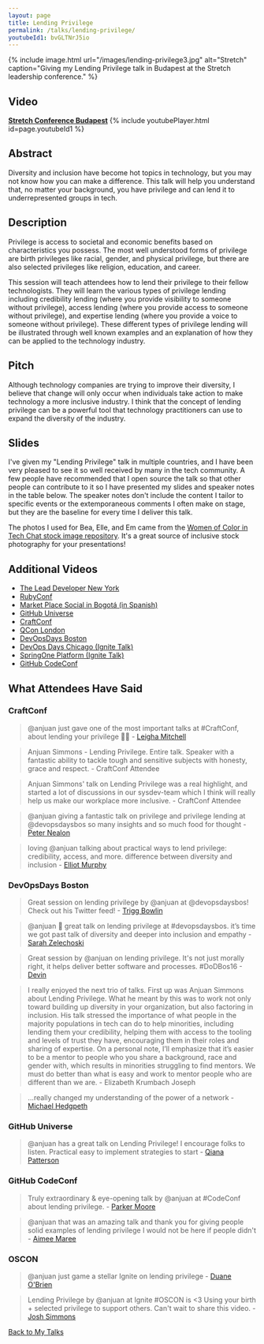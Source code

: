 ```yaml
---
layout: page
title: Lending Privilege
permalink: /talks/lending-privilege/
youtubeId1: bvGLTNrJ5io
---
```


{% include image.html url="/images/lending-privilege3.jpg" alt="Stretch" caption="Giving my Lending Privilege talk in Budapest at the Stretch leadership conference." %}

## Video

**[Stretch Conference Budapest](https://youtu.be/hyiMathkUrQ)**
{% include youtubePlayer.html id=page.youtubeId1 %}
<br>

## Abstract

Diversity and inclusion have become hot topics in technology, but you may not know how you can make a difference. This talk will help you understand that, no matter your background, you have privilege and can lend it to underrepresented groups in tech.

## Description

Privilege is access to societal and economic benefits based on characteristics you possess. The most well understood forms of privilege are birth privileges like racial, gender, and physical privilege, but there are also selected privileges like religion, education, and career.

This session will teach attendees how to lend their privilege to their fellow technologists. They will learn the various types of privilege lending including credibility lending (where you provide visibility to someone without privilege), access lending (where you provide access to someone without privilege), and expertise lending (where you provide a voice to someone without privilege). These different types of privilege lending will be illustrated through well known examples and an explanation of how they can be applied to the technology industry.

## Pitch

Although technology companies are trying to improve their diversity, I believe that change will only occur when individuals take action to make technology a more inclusive industry. I think that the concept of lending privilege can be a powerful tool that technology practitioners can use to expand the diversity of the industry.

## Slides

I've given my "Lending Privilege" talk in multiple countries, and I have been very pleased to see it so well received by many in the tech community. A few people have recommended that I open source the talk so that other people can contribute to it so I have presented my slides and speaker notes in the table below. The speaker notes don't include the content I tailor to specific events or the extemporaneous comments I often make on stage, but they are the baseline for every time I deliver this talk.

The photos I used for Bea, Elle, and Em came from the [Women of Color in Tech Chat stock image repository](https://www.flickr.com/photos/wocintechchat/albums). It's a great source of inclusive stock photography for your presentations!

## Additional Videos

* [The Lead Developer New York](https://www.youtube.com/watch?v=1K8Gz7fMevo)
* [RubyConf](https://confreaks.tv/videos/rubyconf2017-lending-privilege)
* [Market Place Social in Bogotá (in Spanish)](https://youtu.be/L0cSfzBuhWo)
* [GitHub Universe](https://www.youtube.com/watch?v=lOZdAt-hseA&feature=youtu.be)
* [CraftConf](https://www.ustream.tv/recorded/102838989)
* [QCon London](https://www.infoq.com/presentations/diversity-inclusion-technology)
* [DevOpsDays Boston](https://www.youtube.com/watch?v=X-Bvl5wkBdg&feature=youtu.be)
* [DevOps Days Chicago (Ignite Talk)](http://confreaks.tv/videos/devopsdayschicago2017-ignites-lending-privilege)
* [SpringOne Platform (Ignite Talk)](https://www.youtube.com/watch?v=oUWw6h-mi0o)
* [GitHub CodeConf](https://www.youtube.com/watch?v=C4hVDBBJ6wI)

## What Attendees Have Said

### CraftConf

> @anjuan just gave one of the most important talks at #CraftConf, about lending your privilege 👏🏻 - [Leigha Mitchell](https://twitter.com/LeighaNotLeia)

> Anjuan Simmons - Lending Privilege. Entire talk. Speaker with a fantastic ability to tackle tough and sensitive subjects with honesty, grace and respect. - CraftConf Attendee

> Anjuan Simmons' talk on Lending Privilege was a real highlight, and started a lot of discussions in our sysdev-team which I think will really help us make our workplace more inclusive. - CraftConf Attendee

> @anjuan giving a fantastic talk on privilege and privilege lending at @devopsdaysbos so many insights and so much food for thought - [Peter Nealon](https://twitter.com/peternealon)

> loving @anjuan talking about practical ways to lend privilege: credibility, access, and more. difference between diversity and inclusion - [Elliot Murphy](https://twitter.com/sstatik)

### DevOpsDays Boston

> Great session on lending privilege by @anjuan at @devopsdaysbos! Check out his Twitter feed! - [Trigg Bowlin](https://twitter.com/txtrigg)

> @anjuan 👏 great talk on lending privilege at #devopsdaysbos. it’s time we got past talk of diversity and deeper into inclusion and empathy - [Sarah Zelechoski](https://twitter.com/szelechoski)

> Great session by @anjuan on lending privilege. It's not just morally right, it helps deliver better software and processes. #DoDBos16 - [Devin](https://twitter.com/devbost)

> I really enjoyed the next trio of talks. First up was Anjuan Simmons about Lending Privilege. What he meant by this was to work not only toward building up diversity in your organization, but also factoring in inclusion. His talk stressed the importance of what people in the majority populations in tech can do to help minorities, including lending them your credibility, helping them with access to the tooling and levels of trust they have, encouraging them in their roles and sharing of expertise. On a personal note, I’ll emphasize that it’s easier to be a mentor to people who you share a background, race and gender with, which results in minorities struggling to find mentors. We must do better than what is easy and work to mentor people who are different than we are. - Elizabeth Krumbach Joseph

> ...really changed my understanding of the power of a network - [Michael Hedgpeth](https://twitter.com/michaelhedgpeth)

### GitHub Universe

> @anjuan has a great talk on Lending Privilege! I encourage folks to listen. Practical easy to implement strategies to start - [Qiana Patterson](https://twitter.com/Q_i_a_n_a)

### GitHub CodeConf

> Truly extraordinary & eye-opening talk by @anjuan at #CodeConf about lending privilege. - [Parker Moore](https://twitter.com/parkr)

> @anjuan that was an amazing talk and thank you for giving people solid examples of lending privilege I would not be here if people didn't - [Aimee Maree](https://twitter.com/aimee_maree)

### OSCON

> @anjuan just game a stellar Ignite on lending privilege - [Duane O'Brien](https://twitter.com/DuaneOBrien)

> Lending Privilege by @anjuan at Ignite #OSCON is <3 Using your birth + selected privilege to support others. Can't wait to share this video. - [Josh Simmons](https://twitter.com/joshsimmons)

[Back to My Talks](/talks/)
